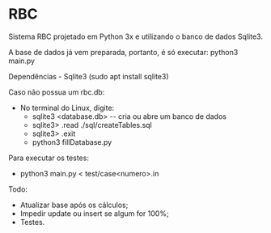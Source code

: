 # RBC

Sistema RBC projetado em Python 3x e utilizando o banco de dados Sqlite3.

A base de dados já vem preparada, portanto, é só executar: python3 main.py

Dependências - Sqlite3 (sudo apt install sqlite3)

Caso não possua um rbc.db:
- No terminal do Linux, digite:
    - sqlite3 \<database.db\> -- cria ou abre um banco de dados 
    - sqlite3> .read ./sql/createTables.sql
    - sqlite3> .exit
    - python3 fillDatabase.py

Para executar os testes:
- python3 main.py \< test/case\<numero\>.in

Todo:
- Atualizar base após os cálculos;
- Impedir update ou insert se algum for 100%;
- Testes.